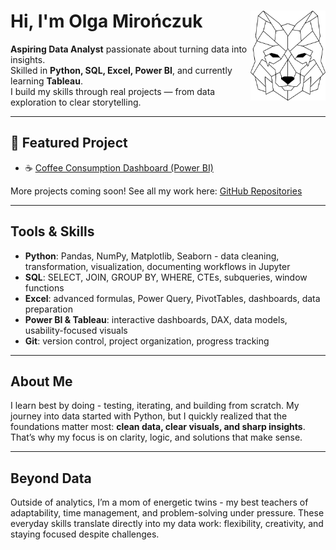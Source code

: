 # Hi, I'm Olga Mirończuk<img src="logo_wolf.png" align="right" width="120">

**Aspiring Data Analyst** passionate about turning data into insights.  
Skilled in **Python, SQL, Excel, Power BI**, and currently learning **Tableau**.  
I build my skills through real projects — from data exploration to clear storytelling.  

---

## 📂 Featured Project
- ☕ [Coffee Consumption Dashboard (Power BI)]([link-do-repozytorium](https://github.com/Waderlla/sip-of-data-coffee))  

More projects coming soon! See all my work here: [GitHub Repositories](https://github.com/Waderlla?tab=repositories)  

---
## Tools & Skills
- **Python**: Pandas, NumPy, Matplotlib, Seaborn - data cleaning, transformation, visualization, documenting workflows in Jupyter  
- **SQL**: SELECT, JOIN, GROUP BY, WHERE, CTEs, subqueries, window functions  
- **Excel**: advanced formulas, Power Query, PivotTables, dashboards, data preparation  
- **Power BI & Tableau**: interactive dashboards, DAX, data models, usability-focused visuals  
- **Git**: version control, project organization, progress tracking  

---

## About Me
I learn best by doing - testing, iterating, and building from scratch. My journey into data started with Python, but I quickly realized that the foundations matter most: **clean data, clear visuals, and sharp insights**. That’s why my focus is on clarity, logic, and solutions that make sense.  

---

## Beyond Data
Outside of analytics, I’m a mom of energetic twins - my best teachers of adaptability, time management, and problem-solving under pressure. These everyday skills translate directly into my data work: flexibility, creativity, and staying focused despite challenges.  
<!--
**Waderlla/Waderlla** is a ✨ _special_ ✨ repository because its `README.md` (this file) appears on your GitHub profile.

Here are some ideas to get you started:

- 🔭 I’m currently working on ...
- 🌱 I’m currently learning ...
- 👯 I’m looking to collaborate on ...
- 🤔 I’m looking for help with ...
- 💬 Ask me about ...
- 📫 How to reach me: ...
- 😄 Pronouns: ...
- ⚡ Fun fact: ...
-->
